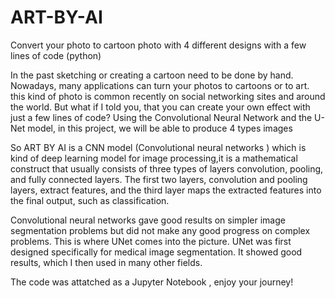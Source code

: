 # ART-BY-AI
Convert your photo to cartoon photo with 4 different designs with a few lines of code (python)


In the past sketching or creating a cartoon need to be done by hand. Nowadays, many applications can turn your photos to cartoons or to art. this kind of photo is common recently on social networking sites and around the world. But what if I told you, that you can create your own effect with just a few lines of code? Using the Convolutional Neural Network and the U-Net model, in this project, we will be able to produce 4 types images


So ART BY AI is a CNN model (Convolutional neural networks ) which is kind of deep learning model for image processing,it is a mathematical construct that usually consists of three types of layers convolution, pooling, and fully connected layers. The first two layers, convolution and pooling layers, extract features, and the third layer maps the extracted features into the final output, such as classification.


Convolutional neural networks gave good results on simpler image segmentation problems but did not make any good progress on complex problems. This is where UNet comes into the picture. UNet was first designed specifically for medical image segmentation. It showed good results, which I then used in many other fields.

The code was attatched as a Jupyter Notebook , enjoy your journey!


